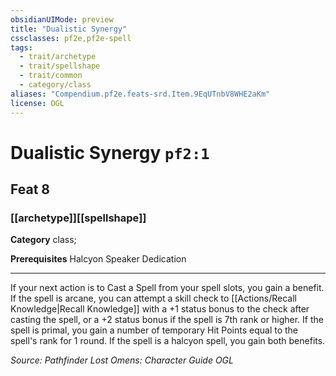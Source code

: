 ```yaml
---
obsidianUIMode: preview
title: "Dualistic Synergy"
cssclasses: pf2e,pf2e-spell
tags:
  - trait/archetype
  - trait/spellshape
  - trait/common
  - category/class
aliases: "Compendium.pf2e.feats-srd.Item.9EqUTnbV8WHE2aKm"
license: OGL
---
```

# Dualistic Synergy `pf2:1`
## Feat 8
### [[archetype]][[spellshape]]

**Category** class; 



**Prerequisites** Halcyon Speaker Dedication
* * *
If your next action is to Cast a Spell from your spell slots, you gain a benefit. If the spell is arcane, you can attempt a skill check to [[Actions/Recall Knowledge|Recall Knowledge]] with a +1 status bonus to the check after casting the spell, or a +2 status bonus if the spell is 7th rank or higher. If the spell is primal, you gain a number of temporary Hit Points equal to the spell's rank for 1 round. If the spell is a halcyon spell, you gain both benefits.

*Source: Pathfinder Lost Omens: Character Guide*
*OGL*